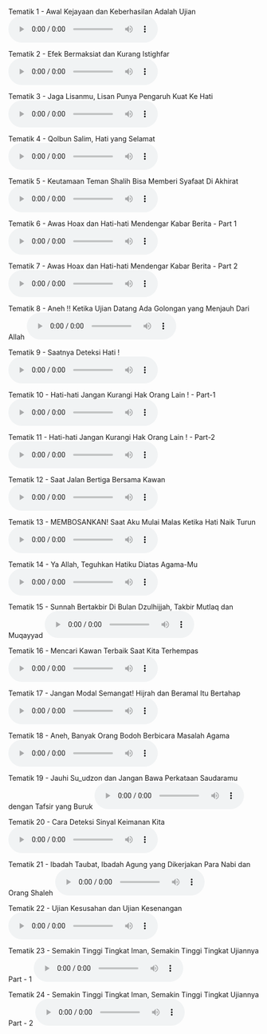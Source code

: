 Tematik 1 - Awal Kejayaan dan Keberhasilan Adalah Ujian
![](https://github.com/mufidu/kajian-ufa/blob/main/tematik/Audio%20-%20Tematik/Tematik%201%20-%20Awal%20Kejayaan%20dan%20Keberhasilan%20Adalah%20Ujian.mp3?raw=true)

Tematik 2 - Efek Bermaksiat dan Kurang Istighfar
![](https://github.com/mufidu/kajian-ufa/blob/main/tematik/Audio%20-%20Tematik/Tematik%202%20-%20Efek%20Bermaksiat%20dan%20Kurang%20Istighfar.mp3?raw=true)

Tematik 3 - Jaga Lisanmu, Lisan Punya Pengaruh Kuat Ke Hati
![](https://github.com/mufidu/kajian-ufa/blob/main/tematik/Audio%20-%20Tematik/Tematik%203%20-%20Jaga%20Lisanmu,%20Lisan%20Punya%20Pengaruh%20Kuat%20Ke%20Hati.mp3?raw=true)

Tematik 4 - Qolbun Salim, Hati yang Selamat
![](https://github.com/mufidu/kajian-ufa/blob/main/tematik/Audio%20-%20Tematik/Tematik%204%20-%20Qolbun%20Salim,%20Hati%20yang%20Selamat.mp3?raw=true)

Tematik 5 - Keutamaan Teman Shalih Bisa Memberi Syafaat Di Akhirat
![](https://github.com/mufidu/kajian-ufa/blob/main/tematik/Audio%20-%20Tematik/Tematik%205%20-%20Keutamaan%20Teman%20Shalih%20Bisa%20Memberi%20Syafaat%20Di%20Akhirat.mp3?raw=true)

Tematik 6 - Awas Hoax dan Hati-hati Mendengar Kabar Berita - Part 1
![](https://github.com/mufidu/kajian-ufa/blob/main/tematik/Audio%20-%20Tematik/Tematik%206%20-%20Awas%20Hoax%20dan%20Hati-hati%20Mendengar%20Kabar%20Berita%20-%20Part%201.mp3?raw=true)

Tematik 7 - Awas Hoax dan Hati-hati Mendengar Kabar Berita - Part 2
![](https://github.com/mufidu/kajian-ufa/blob/main/tematik/Audio%20-%20Tematik/Tematik%207%20-%20Awas%20Hoax%20dan%20Hati-hati%20Mendengar%20Kabar%20Berita%20-%20Part%202.mp3?raw=true)

Tematik 8 - Aneh !! Ketika Ujian Datang Ada Golongan yang Menjauh Dari Allah
![](https://github.com/mufidu/kajian-ufa/blob/main/tematik/Audio%20-%20Tematik/Tematik%208%20-%20Aneh%20!!%20Ketika%20Ujian%20Datang%20Ada%20Golongan%20yang%20Menjauh%20Dari%20Allah.mp3?raw=true)

Tematik 9 - Saatnya Deteksi Hati !
![](https://github.com/mufidu/kajian-ufa/blob/main/tematik/Audio%20-%20Tematik/Tematik%209%20-%20Saatnya%20Deteksi%20Hati%20!.mp3?raw=true)

Tematik 10 - Hati-hati Jangan Kurangi Hak Orang Lain ! - Part-1
![](https://github.com/mufidu/kajian-ufa/blob/main/tematik/Audio%20-%20Tematik/Tematik%2010%20-%20Hati-hati%20Jangan%20Kurangi%20Hak%20Orang%20Lain%20!%20-%20Part-1.mp3?raw=true)

Tematik 11 - Hati-hati Jangan Kurangi Hak Orang Lain ! - Part-2
![](https://github.com/mufidu/kajian-ufa/blob/main/tematik/Audio%20-%20Tematik/Tematik%2011%20-%20Hati-hati%20Jangan%20Kurangi%20Hak%20Orang%20Lain%20!%20-%20Part-2.mp3?raw=true)

Tematik 12 - Saat Jalan Bertiga Bersama Kawan
![](https://github.com/mufidu/kajian-ufa/blob/main/tematik/Audio%20-%20Tematik/Tematik%2012%20-%20Saat%20Jalan%20Bertiga%20Bersama%20Kawan.mp3?raw=true)

Tematik 13 - MEMBOSANKAN! Saat Aku Mulai Malas Ketika Hati Naik Turun
![](https://github.com/mufidu/kajian-ufa/blob/main/tematik/Audio%20-%20Tematik/Tematik%2013%20-%20MEMBOSANKAN!%20Saat%20Aku%20Mulai%20Malas%20Ketika%20Hati%20Naik%20Turun.mp3?raw=true)

Tematik 14 - Ya Allah, Teguhkan Hatiku Diatas Agama-Mu
![](https://github.com/mufidu/kajian-ufa/blob/main/tematik/Audio%20-%20Tematik/Tematik%2014%20-%20Ya%20Allah,%20Teguhkan%20Hatiku%20Diatas%20Agama-Mu.mp3?raw=true)

Tematik 15 - Sunnah Bertakbir Di Bulan Dzulhijjah, Takbir Mutlaq dan Muqayyad
![](https://github.com/mufidu/kajian-ufa/blob/main/tematik/Audio%20-%20Tematik/Tematik%2015%20-%20Sunnah%20Bertakbir%20Di%20Bulan%20Dzulhijjah,%20Takbir%20Mutlaq%20dan%20Muqayyad.mp3?raw=true)

Tematik 16 - Mencari Kawan Terbaik Saat Kita Terhempas
![](https://github.com/mufidu/kajian-ufa/blob/main/tematik/Audio%20-%20Tematik/Tematik%2016%20-%20Mencari%20Kawan%20Terbaik%20Saat%20Kita%20Terhempas.mp3?raw=true)

Tematik 17 - Jangan Modal Semangat! Hijrah dan Beramal Itu Bertahap
![](https://github.com/mufidu/kajian-ufa/blob/main/tematik/Audio%20-%20Tematik/Tematik%2017%20-%20Jangan%20Modal%20Semangat!%20Hijrah%20dan%20Beramal%20Itu%20Bertahap.mp3?raw=true)

Tematik 18 - Aneh, Banyak Orang Bodoh Berbicara Masalah Agama
![](https://github.com/mufidu/kajian-ufa/blob/main/tematik/Audio%20-%20Tematik/Tematik%2018%20-%20Aneh,%20Banyak%20Orang%20Bodoh%20Berbicara%20Masalah%20Agama.mp3?raw=true)

Tematik 19 - Jauhi Su_udzon dan Jangan Bawa Perkataan Saudaramu dengan Tafsir yang Buruk
![](https://github.com/mufidu/kajian-ufa/blob/main/tematik/Audio%20-%20Tematik/Tematik%2019%20-%20Jauhi%20Su_udzon%20dan%20Jangan%20Bawa%20Perkataan%20Saudaramu%20dengan%20Tafsir%20yang%20Buruk.mp3?raw=true)

Tematik 20 - Cara Deteksi Sinyal Keimanan Kita
![](https://github.com/mufidu/kajian-ufa/blob/main/tematik/Audio%20-%20Tematik/Tematik%2020%20-%20Cara%20Deteksi%20Sinyal%20Keimanan%20Kita.mp3?raw=true)

Tematik 21 - Ibadah Taubat, Ibadah Agung yang Dikerjakan Para Nabi dan Orang Shaleh
![](https://github.com/mufidu/kajian-ufa/blob/main/tematik/Audio%20-%20Tematik/Tematik%2021%20-%20Ibadah%20Taubat,%20Ibadah%20Agung%20yang%20Dikerjakan%20Para%20Nabi%20dan%20Orang%20Shaleh.mp3?raw=true)

Tematik 22 - Ujian Kesusahan dan Ujian Kesenangan
![](https://github.com/mufidu/kajian-ufa/blob/main/tematik/Audio%20-%20Tematik/Tematik%2022%20-%20Ujian%20Kesusahan%20dan%20Ujian%20Kesenangan.mp3?raw=true)

Tematik 23 - Semakin Tinggi Tingkat Iman, Semakin Tinggi Tingkat Ujiannya Part - 1
![](https://github.com/mufidu/kajian-ufa/blob/main/tematik/Audio%20-%20Tematik/Tematik%2023%20-%20Semakin%20Tinggi%20Tingkat%20Iman,%20Semakin%20Tinggi%20Tingkat%20Ujiannya%20Part%20-%201.mp3?raw=true)

Tematik 24 - Semakin Tinggi Tingkat Iman, Semakin Tinggi Tingkat Ujiannya Part - 2
![](https://github.com/mufidu/kajian-ufa/blob/main/tematik/Audio%20-%20Tematik/Tematik%2024%20-%20Semakin%20Tinggi%20Tingkat%20Iman,%20Semakin%20Tinggi%20Tingkat%20Ujiannya%20Part%20-%202.mp3?raw=true)

